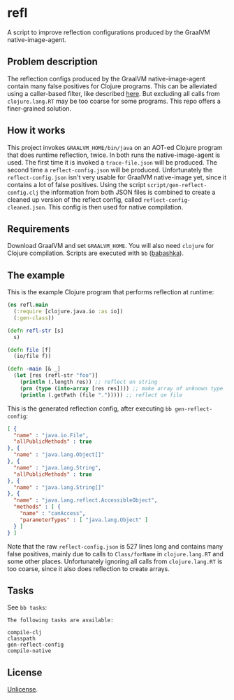 # refl

A script to improve reflection configurations produced by the GraalVM native-image-agent.

## Problem description

The reflection configs produced by the GraalVM native-image-agent contain many
false positives for Clojure programs. This can be alleviated using a
caller-based filter, like described
[here](https://github.com/lread/clj-graal-docs#reflection). But excluding all
calls from `clojure.lang.RT` may be too coarse for some programs. This repo
offers a finer-grained solution.

## How it works

This project invokes `GRAALVM_HOME/bin/java` on an AOT-ed Clojure program that
does runtime reflection, twice. In both runs the native-image-agent is used. The
first time it is invoked a `trace-file.json` will be produced. The second time a
`reflect-config.json` will be produced. Unfortunately the `reflect-config.json`
isn't very usable for GraalVM native-image yet, since it contains a lot of false
positives. Using the script `script/gen-reflect-config.clj` the information from
both JSON files is combined to create a cleaned up version of the reflect
config, called `reflect-config-cleaned.json`. This config is then used for
native compilation.

## Requirements

Download GraalVM and set `GRAALVM_HOME`. You will also need `clojure` for
Clojure compilation. Scripts are executed with `bb`
([babashka](https://babashka.org/)).

## The example

This is the example Clojure program that performs reflection at runtime:

``` clojure
(ns refl.main
  (:require [clojure.java.io :as io])
  (:gen-class))

(defn refl-str [s]
  s)

(defn file [f]
  (io/file f))

(defn -main [& _]
  (let [res (refl-str "foo")]
    (println (.length res)) ;; reflect on string
    (prn (type (into-array [res res]))) ;; make array of unknown type
    (println (.getPath (file "."))))) ;; reflect on file
```

This is the generated reflection config, after executing `bb gen-reflect-config`:

``` json
[ {
  "name" : "java.io.File",
  "allPublicMethods" : true
}, {
  "name" : "java.lang.Object[]"
}, {
  "name" : "java.lang.String",
  "allPublicMethods" : true
}, {
  "name" : "java.lang.String[]"
}, {
  "name" : "java.lang.reflect.AccessibleObject",
  "methods" : [ {
    "name" : "canAccess",
    "parameterTypes" : [ "java.lang.Object" ]
  } ]
} ]
```

Note that the raw `reflect-config.json` is 527 lines long and contains many
false positives, mainly due to calls to `Class/forName` in `clojure.lang.RT` and
some other places. Unfortunately ignoring all calls from `clojure.lang.RT` is
too coarse, since it also does reflection to create arrays.

## Tasks

See `bb tasks`:

```
The following tasks are available:

compile-clj
classpath
gen-reflect-config
compile-native
```

## License

[Unlicense](https://unlicense.org/).
